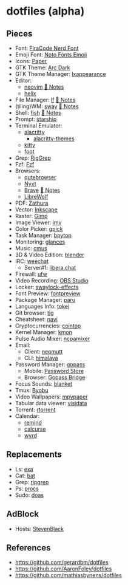 # dotfiles (alpha)

## Pieces

- Font: [FiraCode Nerd Font](https://github.com/tonsky/FiraCode)
- Emoji Font: [Noto Fonts Emoji](https://archlinux.org/packages/extra/any/noto-fonts-emoji/)
- Icons: [Paper](https://snwh.org/paper)
- GTK Theme: [Arc Dark](https://github.com/horst3180/Arc-theme)
- GTK Theme Manager: [lxappearance](https://wiki.lxde.org/es/LXAppearance)
- Editor: 
  - [neovim](https://neovim.io/) [:pencil: Notes](https://github.com/jlopezcur/dotfiles-nvim) 
  - [helix](https://helix-editor.com/)
- File Manager: [lf](https://github.com/gokcehan/lf) [:pencil: Notes](docs/lf.md)
- (tiling)WM: [sway](https://swaywm.org/) [:pencil: Notes](docs/sway.md)
- Shell: [fish](https://www.gnu.org/software/bash/) [:pencil: Notes](docs/fish.md)
- Prompt: [starship](https://starship.rs/)
- Terminal Emulator:
  - [alacritty](https://github.com/alacritty/alacritty)
    - [alacritty-themes](https://github.com/rajasegar/alacritty-themes)
  - [kitty](https://github.com/kovidgoyal/kitty)
  - [foot](https://codeberg.org/dnkl/foot)
- Grep: [RigGrep](https://github.com/BurntSushi/ripgrep)
- Fzf: [Fzf](https://github.com/junegunn/fzf)
- Browsers:
  - [qutebrowser](https://qutebrowser.org/)
  - [Nyxt](https://github.com/atlas-engineer/nyxt)
  - [Brave](https://brave.com/) [:pencil: Notes](docs/brave.md)
  - [LibreWolf](https://gitlab.com/librewolf-community)
- PDF: [Zathura](https://en.wikipedia.org/wiki/Zathura_(document_viewer))
- Vector: [Inkscape](https://inkscape.org/es/)
- Raster: [Gimp](https://www.gimp.org/)
- Image Viewer: [imv](https://github.com/eXeC64/imv)
- Color Picker: [gpick](https://github.com/thezbyg/gpick)
- Task Manager: [bpytop](https://github.com/aristocratos/bpytop)
- Monitoring: [glances](https://github.com/nicolargo/glances)
- Music: [cmus](https://cmus.github.io/)
- 3D & Video Edition: [blender](https://www.blender.org/)
- IRC: [weechat](https://weechat.org/)
  - Server#1: [libera.chat](https://libera.chat/)
- Firewall: [ufw](https://launchpad.net/ufw)
- Video Recording: [OBS Studio](https://obsproject.com/)
- Locker: [swaylock-effects](https://github.com/mortie/swaylock-effects)
- Font Preview: [fontpreview](https://github.com/sdushantha/fontpreview)
- Package Manager: [paru](https://github.com/morganamilo/paru)
- Languages Info: [tokei](https://github.com/XAMPPRocky/tokei)
- Git browser: [tig](https://github.com/jonas/tig)
- Cheatsheet: [navi](https://github.com/denisidoro/navi)
- Cryptocurrencies: [cointop](https://github.com/miguelmota/cointop)
- Kernel Manager: [kmon](https://github.com/orhun/kmon)
- Pulse Audio Mixer: [ncpamixer](https://github.com/fulhax/ncpamixer)
- Email:
  - Client: [neomutt](https://neomutt.org/)
  - CLI: [himalaya](https://github.com/soywod/himalaya)
- Password Manager: [gopass](https://www.gopass.pw/)
  - Mobile: [Password Store](https://play.google.com/store/apps/details?id=dev.msfjarvis.aps)
  - Browser: [Gopass Bridge](https://github.com/gopasspw/gopassbridge)
- Focus Sounds: [blanket](https://github.com/rafaelmardojai/blanket)
- Tmux: [Byobu](https://www.byobu.org/)
- Video Wallpapers: [mpvpaper](https://github.com/GhostNaN/mpvpaper)
- Tabular data viewer: [visidata](https://www.visidata.org/)
- Torrent: [rtorrent](https://github.com/rakshasa/rtorrent/wiki)
- Calendar:
  - [remind](https://dianne.skoll.ca/projects/remind/)
  - [calcurse](https://www.calcurse.org/)
  - [wyrd](https://gitlab.com/wyrd-calendar/wyrd)

## Replacements

- Ls: [exa](https://the.exa.website/)
- Cat: [bat](https://github.com/sharkdp/bat)
- Grep: [ripgrep](https://github.com/BurntSushi/ripgrep)
- Ps: [procs](https://github.com/dalance/procs)
- Sudo: [doas](https://github.com/Duncaen/OpenDoas)

## AdBlock

- Hosts: [StevenBlack](https://github.com/StevenBlack/hosts)

## References

- https://github.com/gerardbm/dotfiles
- https://github.com/AaronFoley/dotfiles
- https://github.com/mathiasbynens/dotfiles
